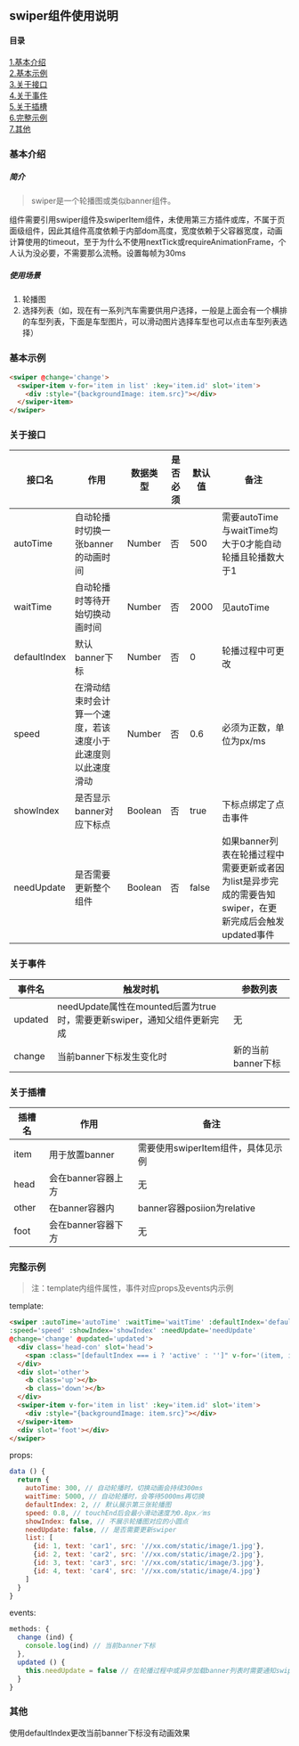 ## swiper组件使用说明
#### 目录
[1.基本介绍](#基本介绍)  
[2.基本示例](#基本示例)  
[3.关于接口](#关于接口)  
[4.关于事件](#关于事件)  
[5.关于插槽](#关于插槽)  
[6.完整示例](#完整示例)  
[7.其他](#其他)  

### 基本介绍
##### 简介
> swiper是一个轮播图或类似banner组件。

组件需要引用swiper组件及swiperItem组件，未使用第三方插件或库，不属于页面级组件，因此其组件高度依赖于内部dom高度，宽度依赖于父容器宽度，动画计算使用的timeout，至于为什么不使用nextTick或requireAnimationFrame，个人认为没必要，不需要那么流畅。设置每帧为30ms

##### 使用场景
1. 轮播图
2. 选择列表（如，现在有一系列汽车需要供用户选择，一般是上面会有一个横排的车型列表，下面是车型图片，可以滑动图片选择车型也可以点击车型列表选择）

### 基本示例
```html
<swiper @change='change'>
  <swiper-item v-for='item in list' :key='item.id' slot='item'>
    <div :style="{backgroundImage: item.src}"></div>
  </swiper-item>
</swiper>
```

### 关于接口
|接口名|作用|数据类型|是否必须|默认值|备注|
|---|---|---|---|---|---|
|autoTime|自动轮播时切换一张banner的动画时间|Number|否|500|需要autoTime与waitTime均大于0才能自动轮播且轮播数大于1|
|waitTime|自动轮播时等待开始切换动画时间|Number|否|2000|见autoTime|
|defaultIndex|默认banner下标|Number|否|0|轮播过程中可更改|
|speed|在滑动结束时会计算一个速度，若该速度小于此速度则以此速度滑动|Number|否|0.6|必须为正数，单位为px/ms|
|showIndex|是否显示banner对应下标点|Boolean|否|true|下标点绑定了点击事件|
|needUpdate|是否需要更新整个组件|Boolean|否|false|如果banner列表在轮播过程中需要更新或者因为list是异步完成的需要告知swiper，在更新完成后会触发updated事件|

### 关于事件
|事件名|触发时机|参数列表|
|---|---|---|
|updated|needUpdate属性在mounted后置为true时，需要更新swiper，通知父组件更新完成|无|
|change|当前banner下标发生变化时|新的当前banner下标|

### 关于插槽
|插槽名|作用|备注|
|---|---|---|
|item|用于放置banner|需要使用swiperItem组件，具体见示例|
|head|会在banner容器上方|无|
|other|在banner容器内|banner容器posiion为relative|
|foot|会在banner容器下方|无|

### 完整示例
> 注：template内组件属性，事件对应props及events内示例

template:
```html
<swiper :autoTime='autoTime' :waitTime='waitTime' :defaultIndex='defaultIndex'
:speed='speed' :showIndex='showIndex' :needUpdate='needUpdate'
@change='change' @updated='updated'>
  <div class='head-con' slot='head'>
    <span :class="[defaultIndex === i ? 'active' : '']" v-for='(item, i) in list' :key='item.id'>{{item.text}}</span>
  </div>
  <div slot='other'>
    <b class='up'></b>
    <b class='down'></b>
  </div>
  <swiper-item v-for='item in list' :key='item.id' slot='item'>
    <div :style="{backgroundImage: item.src}"></div>
  </swiper-item>
  <div slot='foot'></div>
</swiper>
```

props:
```javaScript
data () {
  return {
    autoTime: 300, // 自动轮播时，切换动画会持续300ms
    waitTime: 5000, // 自动轮播时，会等待5000ms再切换
    defaultIndex: 2, // 默认展示第三张轮播图
    speed: 0.8, // touchEnd后会最小滑动速度为0.8px／ms
    showIndex: false, // 不展示轮播图对应的小圆点
    needUpdate: false, // 是否需要更新swiper
    list: [
      {id: 1, text: 'car1', src: '//xx.com/static/image/1.jpg'},
      {id: 2, text: 'car2', src: '//xx.com/static/image/2.jpg'},
      {id: 3, text: 'car3', src: '//xx.com/static/image/3.jpg'},
      {id: 4, text: 'car4', src: '//xx.com/static/image/4.jpg'}
    ]
  }
}
```

events:
```javaScript
methods: {
  change (ind) {
    console.log(ind) // 当前banner下标
  },
  updated () {
    this.needUpdate = false // 在轮播过程中或异步加载banner列表时需要通知swiper（将needUpdate置为true），当swiper更新完成后触发
  }
}
```


### 其他
使用defaultIndex更改当前banner下标没有动画效果  
